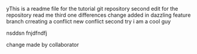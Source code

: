 yThis is a readme file for the tutorial git repository
second edit for the repository read me
third one differences
change added in dazzling feature branch
crreating a conflict
new conflict
second try i am a cool guy

nsddsn
fnjdfndfj

change made by collaborator